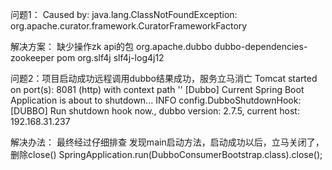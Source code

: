 问题1：
Caused by: java.lang.ClassNotFoundException: org.apache.curator.framework.CuratorFrameworkFactory

解决方案：
缺少操作zk api的包
<dependency>
    <groupId>org.apache.dubbo</groupId>
    <artifactId>dubbo-dependencies-zookeeper</artifactId>
    <type>pom</type>
    <exclusions>
        <exclusion>
            <groupId>org.slf4j</groupId>
            <artifactId>slf4j-log4j12</artifactId>
        </exclusion>
    </exclusions>
</dependency>

问题2：项目启动成功远程调用dubbo结果成功，服务立马消亡
 Tomcat started on port(s): 8081 (http) with context path ''
 [Dubbo] Current Spring Boot Application is about to shutdown...
 INFO config.DubboShutdownHook:  [DUBBO] Run shutdown hook now., dubbo version: 2.7.5, current host: 192.168.31.237
 
 解决办法：
 最终经过仔细排查 发现main启动方法，启动成功以后，立马关闭了，删除close()
 SpringApplication.run(DubboConsumerBootstrap.class).close();